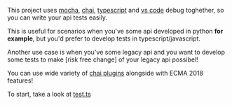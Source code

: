 This project uses [mocha](https://mochajs.org/), [chai](https://www.chaijs.com/), [typescript](https://www.typescriptlang.org/) and [vs code](https://code.visualstudio.com/) debug toghether, so you can write your api tests easily.

This is useful for scenarios when you've some api developed in python **for example**, but you'd prefer to develop tests in typescript/javascript.

Another use case is when you've some legacy api and you want to develop some tests to make [risk free change] of your legacy api possibel!

You can use wide variety of [chai plugins](https://www.chaijs.com/plugins/) alongside with ECMA 2018 features!

To start, take a look at [test.ts](test/test.ts)
